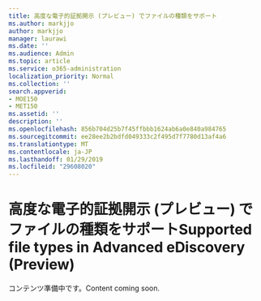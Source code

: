 ```yaml
---
title: 高度な電子的証拠開示 (プレビュー) でファイルの種類をサポート
ms.author: markjjo
author: markjjo
manager: laurawi
ms.date: ''
ms.audience: Admin
ms.topic: article
ms.service: o365-administration
localization_priority: Normal
ms.collection: ''
search.appverid:
- MOE150
- MET150
ms.assetid: ''
description: ''
ms.openlocfilehash: 856b704d25b7f45ffbbb1624ab6a0e840a984765
ms.sourcegitcommit: ee28ee2b2bdfd049333c2f495d7f7780d13af4a6
ms.translationtype: MT
ms.contentlocale: ja-JP
ms.lasthandoff: 01/29/2019
ms.locfileid: "29608020"
---
```

# <a name="supported-file-types-in-advanced-ediscovery-preview"></a><span data-ttu-id="8eb83-102">高度な電子的証拠開示 (プレビュー) でファイルの種類をサポート</span><span class="sxs-lookup"><span data-stu-id="8eb83-102">Supported file types in Advanced eDiscovery (Preview)</span></span>

<span data-ttu-id="8eb83-103">コンテンツ準備中です。</span><span class="sxs-lookup"><span data-stu-id="8eb83-103">Content coming soon.</span></span>